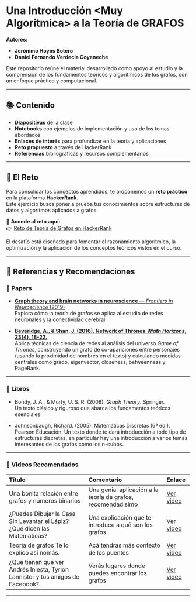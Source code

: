 # Una Introducción <Muy Algorítmica> a la Teoría de GRAFOS

**Autores:**  
- **Jerónimo Hoyos Botero**  
- **Daniel Fernando Verdecia Goyeneche**

Este repositorio reúne el material desarrollado como apoyo al estudio y la comprensión de los fundamentos teóricos y algorítmicos de los grafos, con un enfoque práctico y computacional.

---

## 📚 Contenido

- **Diapositivas** de la clase  
- **Notebooks** con ejemplos de implementación y uso de los temas abordados  
- **Enlaces de interés** para profundizar en la teoría y aplicaciones  
- **Reto propuesto** a través de HackerRank  
- **Referencias** bibliográficas y recursos complementarios  

---

## 🧩 El Reto

Para consolidar los conceptos aprendidos, te proponemos un **reto práctico** en la plataforma **HackerRank**.  
Este ejercicio busca poner a prueba tus conocimientos sobre estructuras de datos y algoritmos aplicados a grafos.

🔗 **Accede al reto aquí:**  
👉 [Reto de Teoría de Grafos en HackerRank](https://www.hackerrank.com/concurso-grafos-neuroco-udea-2025-02)

El desafío está diseñado para fomentar el razonamiento algorítmico, la optimización y la aplicación de los conceptos teóricos vistos en el curso.

---

## 📖 Referencias y Recomendaciones

### 🧠 Papers

- [**Graph theory and brain networks in neuroscience** — *Frontiers in Neuroscience* (2019)](https://www.frontiersin.org/journals/neuroscience/articles/10.3389/fnins.2019.00585/full)  
  Explora cómo la teoría de grafos se aplica al estudio de redes neuronales y la conectividad cerebral.

- [**Beveridge, A., & Shan, J. (2016). Network of Thrones. *Math Horizons*, 23(4), 18-22.**](https://www.tandfonline.com/doi/abs/10.4169/mathhorizons.23.4.18)  
  Aplica técnicas de ciencia de redes al análisis del universo *Game of Thrones*, construyendo un grafo de co-apariciones entre personajes (usando la proximidad de nombres en el texto) y calculando medidas centrales como grado, eigenvector, closeness, betweenness y PageRank.

---

### 📘 Libros

- Bondy, J. A., & Murty, U. S. R. (2008). *Graph Theory*. Springer.  
  Un texto clásico y riguroso que abarca los fundamentos teóricos esenciales.  

- Johnsonbaugh, Richard. (2005). Matemáticas Discretas (6ª ed.). Pearson Educación.
  Un texto donde te dará introducción a todo tipo de estructuras discretas, en particular hay una introducción a varios temas interesantes de los grafos como los n-cubos.

---

### 🎥 Videos Recomendados


| Título | Comentario | Enlace |
|:-------|:-------|:--------|
| Una bonita relación entre grafos y números binarios| Una genial aplicación a la teoría de grafos, recomendadisimo | [Ver video](https://www.youtube.com/watch?v=p4XKrJ2zzQo&t=195s) |
| ¿Puedes Dibujar la Casa Sin Levantar el Lápiz? ¿Qué dicen las Matemáticas?| Una explicación que te introduce a qué son los grafos | [Ver video](https://www.youtube.com/watch?v=J_nEkcrOG4g&t=33s) |
| Teoría de grafos  Te lo explico así nomás.| Acá tendrás más contexto de los puentes | [Ver video](https://www.youtube.com/watch?v=lHJv5_1VL2o&t=1s) |
| ¿Qué tienen que ver Andrés Iniesta, Tyrion Lannister y tus amigos de Facebook?| Verás lugares donde puedes encontrar los grafos | [Ver video](https://www.youtube.com/watch?v=lp-1rvtRYQg) |

---
